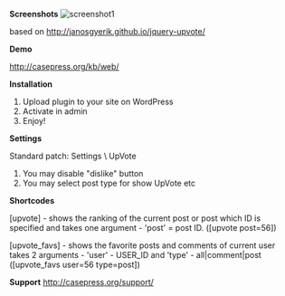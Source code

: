 **Screenshots**
![screenshot1](https://raw.github.com/casepress-studio/cpupvote/master/screenshot1.png "Screenshot 1")

based on http://janosgyerik.github.io/jquery-upvote/

**Demo**

http://casepress.org/kb/web/


**Installation**

1. Upload plugin to your site on WordPress
2. Activate in admin
3. Enjoy!


**Settings**

Standard patch: Settings \ UpVote
1. You may disable "dislike" button
2. You may select post type for show UpVote
etc

**Shortcodes**

[upvote] - shows the ranking of the current post or post which ID is specified and takes one argument - 'post' = post ID. ([upvote post=56])

[upvote_favs] - shows the favorite posts and comments of current user
takes 2 arguments - 'user' - USER_ID and 'type' - all|comment|post ([upvote_favs user=56 type=post])

**Support**
http://casepress.org/support/
